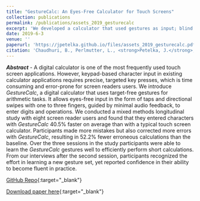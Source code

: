 ```yaml
---
title: "GestureCalc: An Eyes-Free Calculator for Touch Screens"
collection: publications
permalink: /publications/assets_2019_gesturecalc
excerpt: 'We developed a calculator that used gestures as input; blind people used GC faster than a seek-based touch calculator.'
date: 2019-6-3
venue: ''
paperurl: 'https://jpetelka.github.io/files/assets_2019_gesturecalc.pdf'
citation: 'Chaudhuri, B., Perlmutter, L., <strong>Petelka, J.</strong>, Garrison, P., Fogarty, J., Wobbrock, J. O., & Ladner, R. E. GestureCalc: An Eyes-Free Calculator for Touch Screens.'
---
```

<i><strong>Abstract</strong></i> - A digital calculator is one of the most frequently used touch screen applications. However, keypad-based character input in existing calculator applications requires precise, targeted key presses, which is time consuming and error-prone for screen readers users. We introduce <i>GestureCalc</i>, a digital calculator that uses target-free gestures for arithmetic tasks. It allows eyes-free input in the form of taps and directional swipes with one to three fingers, guided by minimal audio feedback, to enter digits and operations. We conducted a mixed methods longitudinal study with eight screen reader users and found that they entered characters with <i>GestureCalc</i> 40.5% faster on average than with a typical touch screen calculator. Participants made more mistakes but also corrected more errors with <i>GestureCalc</i>, resulting in 52.2% fewer erroneous calculations than the baseline. Over the three sessions in the study participants were able to learn the <i>GestureCalc</i> gestures well to efficiently perform short calculations. From our interviews after the second session, participants recognized the effort in learning a new gesture set, yet reported confidence in their ability to become fluent in practice.

[GitHub Repo](https://github.com/bindita/GestureCalculator){:target="_blank"}

[Download paper here](https://jpetelka.github.io/files/assets_2019_gesturecalc.pdf){:target="_blank"}

<!-- Recommended citation: Petelka, Justin, Yixin Zou, and Florian Schaub. (2019). &quot;Put Your Warning Where Your Link Is: Improving and Evaluating Email Phishing Warnings.&quot; <i>Proceedings of the 2019 CHI Conference on Human Factors in Computing Systems. ACM, 2019.</i>. (p. 518).-->